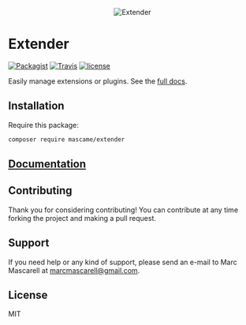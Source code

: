 <p align="center">
  <img src="http://icons.iconarchive.com/icons/elegantthemes/beautiful-flat/128/plugin-icon.png" alt="Extender"/>
</p>

# Extender

[![Packagist](https://img.shields.io/packagist/v/mascame/extender.svg?maxAge=2592000?style=plastic)](https://packagist.org/packages/mascame/arrayer)
[![Travis](https://img.shields.io/travis/marcmascarell/extender.svg?maxAge=2592000?style=plastic)](https://travis-ci.org/marcmascarell/arrayer)
[![license](https://img.shields.io/github/license/marcmascarell/extender.svg?maxAge=2592000?style=plastic)](https://github.com/marcmascarell/arrayer)

Easily manage extensions or plugins. See the [full docs](https://extender.readme.io).

Installation
--------------
Require this package:
```sh
composer require mascame/extender
```

[Documentation](https://extender.readme.io)
--------------

## Contributing

Thank you for considering contributing! You can contribute at any time forking the project and making a pull request.

## Support

If you need help or any kind of support, please send an e-mail to Marc Mascarell at marcmascarell@gmail.com.

## License

MIT
